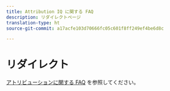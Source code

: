 ```yaml
---
title: Attribution IQ に関する FAQ
description: リダイレクトページ
translation-type: ht
source-git-commit: a17acfe103d70666fc05c601f8ff249ef4be6d8c

---
```



# リダイレクト

[アトリビューションに関する FAQ](../c-panels/attribution/attribution-faq.md) を参照してください。
